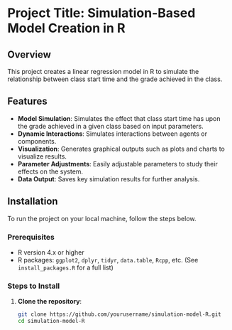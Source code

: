 # Project Title: Simulation-Based Model Creation in R

## Overview

This project creates a linear regression model in R to simulate the relationship between class start time and the grade achieved in the class.

## Features

- **Model Simulation**: Simulates the effect that class start time has upon the grade achieved in a given class based on input parameters.
- **Dynamic Interactions**: Simulates interactions between agents or components.
- **Visualization**: Generates graphical outputs such as plots and charts to visualize results.
- **Parameter Adjustments**: Easily adjustable parameters to study their effects on the system.
- **Data Output**: Saves key simulation results for further analysis.

## Installation

To run the project on your local machine, follow the steps below.

### Prerequisites

- R version 4.x or higher
- R packages: `ggplot2`, `dplyr`, `tidyr`, `data.table`, `Rcpp`, etc. (See `install_packages.R` for a full list)

### Steps to Install

1. **Clone the repository**:

   ```bash
   git clone https://github.com/yourusername/simulation-model-R.git
   cd simulation-model-R


